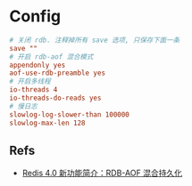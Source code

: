# Config

```ini
# 关闭 rdb. 注释掉所有 save 选项, 只保存下面一条
save ""
# 开启 rdb-aof 混合模式
appendonly yes
aof-use-rdb-preamble yes
# 开启多线程
io-threads 4
io-threads-do-reads yes
# 慢日志
slowlog-log-slower-than 100000
slowlog-max-len 128
```

## Refs
* [Redis 4.0 新功能简介：RDB-AOF 混合持久化](https://blog.huangz.me/2017/redis-rdb-aof-mixed-persistence.html)